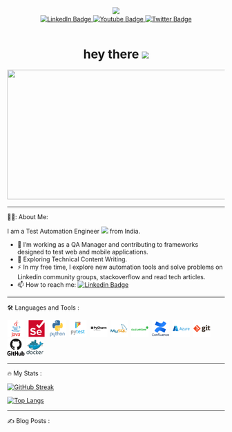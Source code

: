 <div id="header" align="center">
  <img src="https://media.giphy.com/media/v1.Y2lkPTc5MGI3NjExMDFkNjVmNWZkOWZiZmZmY2I3ZjIxN2RmYmIzZmIyNGE5NDQxNWZiOSZjdD1z/jdPMeyv9rn0hZHh8n9/giphy.gif" width="200"/>
</div>
<div id="badges" align="center">
  <a href="https://www.linkedin.com/in/dharamrajafzalpurkar/">
    <img src="https://img.shields.io/badge/LinkedIn-blue?style=for-the-badge&logo=linkedin&logoColor=white" alt="LinkedIn Badge"/>
  </a>
  <a href="your-youtube-URL">
    <img src="https://img.shields.io/badge/YouTube-red?style=for-the-badge&logo=youtube&logoColor=white" alt="Youtube Badge"/>
  </a>
  <a href="your-twitter-URL">
    <img src="https://img.shields.io/badge/Twitter-blue?style=for-the-badge&logo=twitter&logoColor=white" alt="Twitter Badge"/>
  </a>
</div>
<div id="badges" align="center">
<img src="https://komarev.com/ghpvc/?username=techgurud&style=flat-square&color=blue" alt=""/>
</div>
<h1 align="center">
  hey there
  <img src="https://media.giphy.com/media/hvRJCLFzcasrR4ia7z/giphy.gif" width="30px"/>
</h1>

<div align="center">
  <img src="https://media.giphy.com/media/dWesBcTLavkZuG35MI/giphy.gif" width="600" height="300"/>
</div>

__________________________________________________________________________________________________________________________________________________________________

👨‍💻: About Me:

I am a Test Automation Engineer <img src="https://media.giphy.com/media/v1.Y2lkPTc5MGI3NjExOTljODMyZWM3MmUwYTNhOWFmY2VmZDlkNDlmN2E2MTc3OTQ0OWI2MyZjdD1n/RbDKaczqWovIugyJmW/giphy.gif" width="30"> from India.

- :telescope: I’m working as a QA Manager and contributing to frameworks designed to test web and mobile applications.
- :seedling: Exploring Technical Content Writing.
- :zap: In my free time, I explore new automation tools and solve problems on Linkedin community groups, stackoverflow and read tech articles.
- :mailbox: How to reach me: [![Linkedin Badge](https://img.shields.io/badge/-Dharamraj-blue?style=flat&logo=Linkedin&logoColor=white)](https://www.linkedin.com/in/dharamrajafzalpurkar/)

__________________________________________________________________________________________________________________________________________________________________

:hammer_and_wrench: Languages and Tools :

<div>
  <img src="https://github.com/devicons/devicon/blob/master/icons/java/java-original-wordmark.svg" title="Java" alt="Java" width="40" height="40"/>&nbsp;
  <img src="https://github.com/devicons/devicon/blob/master/icons/selenium/selenium-original.svg" title="Selenium" alt="Selenium" width="40" height="40"/>&nbsp;
  <img src="https://github.com/devicons/devicon/blob/master/icons/python/python-original-wordmark.svg" title="Python" alt="Python" width="40" height="40"/>&nbsp;
  <img src="https://github.com/devicons/devicon/blob/master/icons/pytest/pytest-original-wordmark.svg" title="Pytest" alt="Pytest" width="40" height="40"/>&nbsp;
  <img src="https://github.com/devicons/devicon/blob/master/icons/pycharm/pycharm-original-wordmark.svg" title="Pycharm" alt="Flutter" width="40" height="40"/>&nbsp;
  <img src="https://github.com/devicons/devicon/blob/master/icons/mysql/mysql-original-wordmark.svg" title="MySQL"  alt="MySQL" width="40" height="40"/>&nbsp;
  <img src="https://github.com/devicons/devicon/blob/master/icons/cucumber/cucumber-plain-wordmark.svg" title="Cucumber" alt="Cucumber" width="40" height="40"/>&nbsp;
  <img src="https://github.com/devicons/devicon/blob/master/icons/confluence/confluence-original-wordmark.svg" title="Confluence" alt="Cucumber" width="40" height="40"/>&nbsp;
  <img src="https://github.com/devicons/devicon/blob/master/icons/azure/azure-original-wordmark.svg" title="Azure" alt="Azure" width="40" height="40"/>&nbsp;
  <img src="https://github.com/devicons/devicon/blob/master/icons/git/git-original-wordmark.svg" title="Git" **alt="Git" width="40" height="40"/>
  <img src="https://github.com/devicons/devicon/blob/master/icons/github/github-original-wordmark.svg" title="Github" **alt="Github" width="40" height="40"/>
  <img src="https://github.com/devicons/devicon/blob/master/icons/docker/docker-original-wordmark.svg" title="Docker" **alt="Docker" width="40" height="40"/>
</div>

__________________________________________________________________________________________________________________________________________________________________

:fire: My Stats :

[![GitHub Streak](http://github-readme-streak-stats.herokuapp.com?user=techgurud&theme=dark&background=000000)](https://git.io/streak-stats)

[![Top Langs](https://github-readme-stats.vercel.app/api/top-langs/?username=techgurud&layout=compact&theme=vision-friendly-dark)](https://github.com/techgurud/github-readme-stats)

__________________________________________________________________________________________________________________________________________________________________

:writing_hand: Blog Posts :

